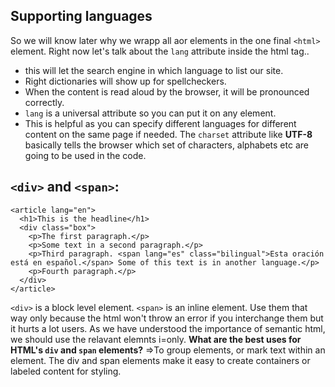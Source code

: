 ## Supporting languages

So we will know later why we wrapp all aor elements in the one final `<html>` element.
Right now let's talk about the `lang` attribute inside the html tag..

- this will let the search engine in which language to list our site.
- Right dictionaries will show up for spellcheckers.
- When the content is read aloud by the browser, it will be pronounced correctly.
- `lang` is a universal attribute so you can put it on any element.
- This is helpful as you can specify different languages for different content on the same page if needed.
  The `charset` attribute like **UTF-8** basically tells the browser which set of characters, alphabets etc are going to be used in the code.

## `<div>` and `<span>`:

```
<article lang="en">
  <h1>This is the headline</h1>
  <div class="box">
    <p>The first paragraph.</p>
    <p>Some text in a second paragraph.</p>
    <p>Third paragraph. <span lang="es" class="bilingual">Esta oración está en español.</span> Some of this text is in another language.</p>
    <p>Fourth paragraph.</p>
  </div>
</article>
```

`<div>` is a block level element.
`<span>` is an inline element.
Use them that way only because the html won't throw an error if you interchange them but it hurts a lot users.
As we have understood the importance of semantic html, we should use the relavant elemnts i=only.
**What are the best uses for HTML's `div` and `span` elements?**
=>To group elements, or mark text within an element.
The div and span elements make it easy to create containers or labeled content for styling.
